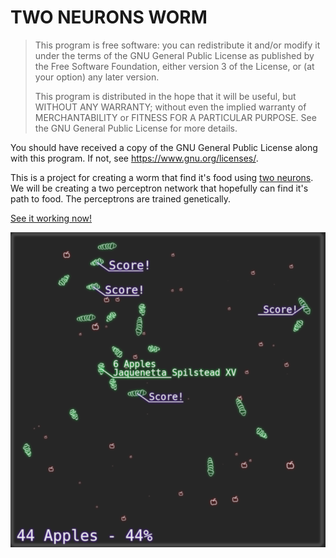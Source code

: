 # TWO NEURONS WORM

>This program is free software: you can redistribute it and/or modify
>it under the terms of the GNU General Public License as published by
>the Free Software Foundation, either version 3 of the License, or
>(at your option) any later version.
>
>This program is distributed in the hope that it will be useful,
>but WITHOUT ANY WARRANTY; without even the implied warranty of
>MERCHANTABILITY or FITNESS FOR A PARTICULAR PURPOSE.  See the
>GNU General Public License for more details.

  You should have received a copy of the GNU General Public License
  along with this program.  If not, see <https://www.gnu.org/licenses/>.

This is a project for creating a worm that find it's food using [two neurons](https://phys.org/news/2018-07-reveals-complex-math-worms-food.html). We will be creating a two perceptron network that hopefully can find it's path to food. The perceptrons are trained genetically.

[See it working now!](https://armlessjohn404.github.io/two-neurons-worm/)

![imagem](assets/img/opengraph.png)
